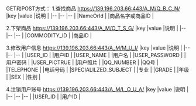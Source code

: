 GET和POST方式：
1.查找商品
https://139.196.203.66:443/A_M/Q_B_C_N/
|key		|value	|说明		|
|--		|--	|--		|
|NameOrId	|	|商品名字或商品ID	|

2.下架商品
https://139.196.203.66:443/A_M/O_T_S_G/
|key		|value	|说明	|
|--		|--	|--	|
|COMMODITY_ID	|	|商品ID	|

3.修改用户信息
https://139.196.203.66:443/A_M/M_U_I/
|key			|value	|说明	|
|--			|--	|--	|
|USER_ID			|	|用户ID	|
|USER_NAME		|	|用户名	|
|USER_PASSWORD		|	|用户密码	|
|USER_PICTRUE		|	|用户照片	|
|QQ_NUMBER		|	|QQ号	|
|TELEPHONE		|	|电话号码	|
|SPECIALILZED_SUBJECT	|	|专业	|
|GRADE			|	|年级	|
|SEX			|	|性别	|

4.注销用户账号
https://139.196.203.66:443/A_M/L_O_U_A/
|key	|value	|说明	|
|--	|--	|--	|
|USER_ID	|	|用户ID	|
